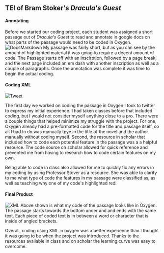 ## TEI of Bram Stoker's _Dracula's Guest_

#### Annotating
Before we started our coding project, each student was assigned a short passage out of _Dracula's Guest_ to read and annotate in google docs on what parts of the passage would need to be coded in Oxygen.
![DocsMarkdown](https://ma77rh0des.github.io/ma77rh0des/images/TEI_MarkdownPaper.png)
My passage was fairly short, but as you can see by the amount of highlighted material it was going to require a decent amount of code. The Passage starts off with an inscirption, followed by a page break, and the next page included an em dash with another inscription as well as a couple of paragraphs. Once the annotation was complete it was time to begin the actual coding.

#### Coding XML
![Tweet](https://ma77rh0des.github.io/ma77rh0des/images/TEI_Twitter.png)

The first day we worked on coding the passage in Oxygen I took to twitter to express my initial experience. I had taken classes before that included coding, but I would not consider myself anything close to a pro. There were a couple things that helped minimize my struggle with the project. For one, Oxygen already had a pre-formatted code for the title and passage itself, so all I had to do was manually tpye in the title of the novel and the author manually without coding myself. Second, the resource in scholar that included how to code each potential feature in the passage was a a helpful resource. The code source on scholar allowed for quick reference and prevented me from having to research how to code certain features on my own.

Being able to code in class also allowed for me to quickly fix any errors in my coding by using Professor Stover as a resource. She was able to clarify to me what type of code the features in my passage were classified as, as well as teaching why one of my code's highlighted red.

#### Final Product
![XML](https://ma77rh0des.github.io/ma77rh0des/images/TEI_XML.png)
Above shown is what my code of the passage looks like in Oxygen. The passage starts towards the bottom under <text> and <body> and ends with the same text. Each piece of coded text is in between a word or character that is inside of angled brackets.
  
Overall, coding using XML in oxygen was a better experience than I thought it was going to be when the project was introduced. Thanks to the resources available in class and on scholar the learning curve was easy to overcome.
